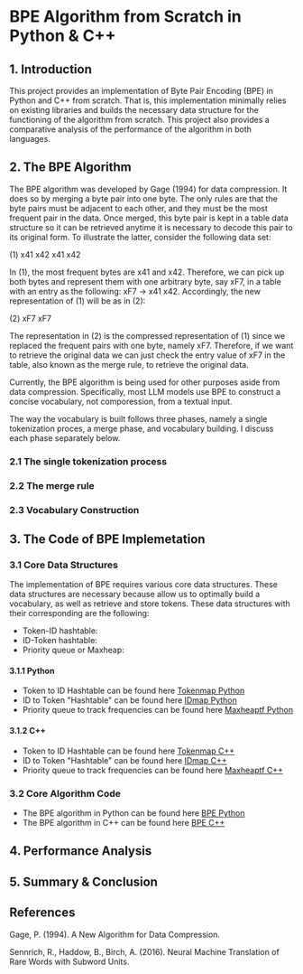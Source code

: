 # BPE Algorithm from Scratch in Python & C++


## 1. Introduction

This project provides an implementation of Byte Pair Encoding (BPE) in Python and C++ from scratch. That is, this implementation minimally relies on existing libraries and builds the necessary data structure for the functioning of the algorithm from scratch. This project also provides a comparative analysis of the performance of the algorithm in both languages. 


## 2. The BPE Algorithm

The BPE algorithm was developed by Gage (1994) for data compression. It does so by merging a byte pair into one byte. The only rules are that the byte pairs must be adjacent to each other, and they must be the most frequent pair in the data. Once merged, this byte pair is kept in a table data structure so it can be retrieved anytime it is necessary to decode this pair to its original form. To illustrate the latter, consider the following data set:

(1) x41 x42 x41 x42

In (1), the most frequent bytes are x41 and x42. Therefore, we can pick up both bytes and represent them with one arbitrary byte, say xF7, in a table with an entry as the following: xF7 -> x41 x42. Accordingly, the new representation of (1) will be as in (2):

(2) xF7 xF7 

The representation in (2) is the compressed representation of (1) since we replaced the frequent pairs with one byte, namely xF7. Therefore, if we want to retrieve the original data we can just check the entry value of xF7 in the table, also known as the merge rule, to retrieve the original data.

Currently, the BPE algorithm is being used for other purposes aside from data compression. Specifically, most LLM models use BPE to construct a concise vocabulary, not comporession, 
from a textual input. 

The way the vocabulary is built follows three phases, namely a single tokenization proces, a merge phase, and vocabulary building. I discuss each phase separately below. 

### 2.1 The single tokenization process

### 2.2 The merge rule

### 2.3 Vocabulary Construction

## 3. The Code of BPE Implemetation

### 3.1 Core Data Structures

The implementation of BPE requires various core data structures. These data structures are necessary because allow us to optimally build a vocabulary, as well as retrieve and store tokens. These data structures with their corresponding are the following:

- Token-ID hashtable:
- ID-Token hashtable:
- Priority queue or Maxheap: 

#### 3.1.1 Python 

- Token to ID Hashtable can be found here [Tokenmap Python]( https://github.com/tslime/BPEAlgorithm/tree/main/Python/Tokenmap)
- ID to Token "Hashtable" can be found here [IDmap Python](https://github.com/tslime/BPEAlgorithm/tree/main/Python/IDmap)
- Priority queue to track frequencies can be found here [Maxheaptf Python](https://github.com/tslime/BPEAlgorithm/tree/main/Python/Maxheaptf)


#### 3.1.2 C++

- Token to ID Hashtable can be found here [Tokenmap C++](https://github.com/tslime/BPEAlgorithm/tree/main/C%2B%2B/Tokenmap)
- ID to Token "Hashtable" can be found here [IDmap C++](https://github.com/tslime/BPEAlgorithm/tree/main/C%2B%2B/IDmap)
- Priority queue to track frequencies can be found here [Maxheaptf C++](https://github.com/tslime/BPEAlgorithm/tree/main/C%2B%2B/Maxheaptf)

### 3.2 Core Algorithm Code

- The BPE algorithm in Python can be found here [BPE Python](https://github.com/tslime/BPEAlgorithm/blob/main/Python/BPEAlgorithm.py)
- The BPE algorithm in C++ can be found here [BPE C++]()


## 4. Performance Analysis

## 5. Summary \& Conclusion


## References

Gage, P. (1994). A New Algorithm for Data Compression.

Sennrich, R., Haddow, B., Birch, A. (2016). Neural Machine Translation of Rare Words with Subword Units.

